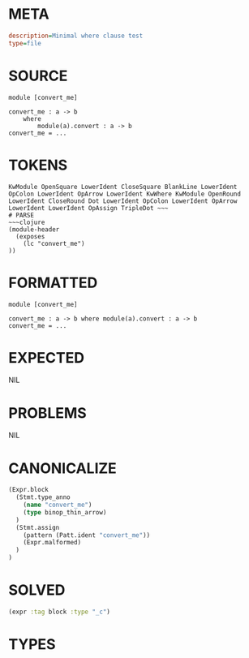 # META
~~~ini
description=Minimal where clause test
type=file
~~~
# SOURCE
~~~roc
module [convert_me]

convert_me : a -> b
	where
		module(a).convert : a -> b
convert_me = ...
~~~
# TOKENS
~~~text
KwModule OpenSquare LowerIdent CloseSquare BlankLine LowerIdent OpColon LowerIdent OpArrow LowerIdent KwWhere KwModule OpenRound LowerIdent CloseRound Dot LowerIdent OpColon LowerIdent OpArrow LowerIdent LowerIdent OpAssign TripleDot ~~~
# PARSE
~~~clojure
(module-header
  (exposes
    (lc "convert_me")
))
~~~
# FORMATTED
~~~roc
module [convert_me]

convert_me : a -> b where module(a).convert : a -> b
convert_me = ...
~~~
# EXPECTED
NIL
# PROBLEMS
NIL
# CANONICALIZE
~~~clojure
(Expr.block
  (Stmt.type_anno
    (name "convert_me")
    (type binop_thin_arrow)
  )
  (Stmt.assign
    (pattern (Patt.ident "convert_me"))
    (Expr.malformed)
  )
)
~~~
# SOLVED
~~~clojure
(expr :tag block :type "_c")
~~~
# TYPES
~~~roc
~~~
